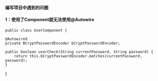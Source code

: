 ####  编写项目中遇到的问题

#### 1：使用了Component就无法使用@Autowire
    
    public class UserComponent {

    @Autowired
    private BCryptPasswordEncoder bCryptPasswordEncoder;

    public boolean userCheck(String currentPassword, String password) {
        return this.bCryptPasswordEncoder.matches(currentPassword, password);
    }
}